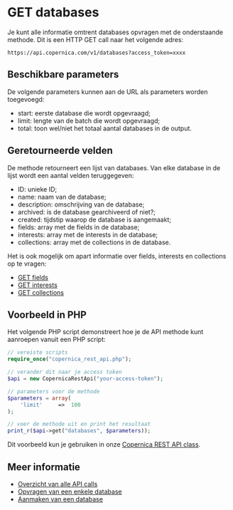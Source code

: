 # GET databases

Je kunt alle informatie omtrent databases opvragen 
met de onderstaande methode. Dit is een HTTP GET 
call naar het volgende adres:

`https://api.copernica.com/v1/databases?access_token=xxxx`


## Beschikbare parameters

De volgende parameters kunnen aan de URL als parameters worden
toegevoegd:

* start: eerste database die wordt opgevraagd;
* limit: lengte van de batch die wordt opgevraagd;
* total: toon wel/niet het totaal aantal databases in de output.


## Geretourneerde velden

De methode retourneert een lijst van databases. 
Van elke database in de lijst wordt een aantal velden teruggegeven:

* ID:             unieke ID;
* name:           naam van de database;
* description:    omschrijving van de database;
* archived:       is de database gearchiveerd of niet?;
* created:        tijdstip waarop de database is aangemaakt;
* fields:         array met de fields in de database;
* interests:      array met de interests in de database;
* collections:    array met de collections in de database.

Het is ook mogelijk om apart informatie over fields, interests en
collections op te vragen:

* [GET fields](rest-get-database-fields)
* [GET interests](rest-get-database-interests)
* [GET collections](rest-get-database-collections) 


## Voorbeeld in PHP

Het volgende PHP script demonstreert hoe je de API methode kunt aanroepen 
vanuit een PHP script:

```php
// vereiste scripts
require_once("copernica_rest_api.php");

// verander dit naar je access token
$api = new CopernicaRestApi("your-access-token");

// parameters voor de methode
$parameters = array(
    'limit'     =>  100
);

// voer de methode uit en print het resultaat
print_r($api->get("databases", $parameters));
```

Dit voorbeeld kun je gebruiken in onze [Copernica REST API class](rest-php).

## Meer informatie

* [Overzicht van alle API calls](rest-api)
* [Opvragen van een enkele database](rest-get-database)
* [Aanmaken van een database](rest-post-databases)
